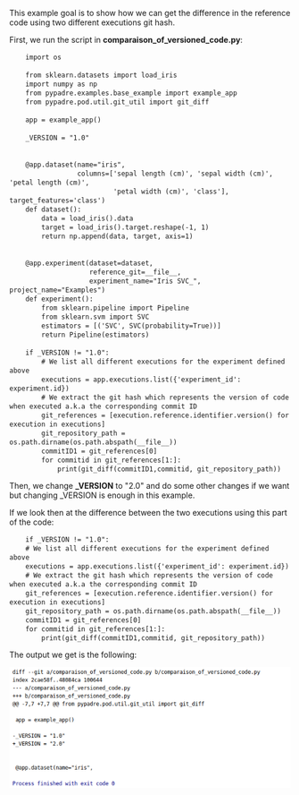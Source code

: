 This example goal is to show how we can get the difference in the reference code using two different executions git hash.

First, we run the script in **comparaison_of_versioned_code.py**:

        import os

        from sklearn.datasets import load_iris
        import numpy as np
        from pypadre.examples.base_example import example_app
        from pypadre.pod.util.git_util import git_diff
        
        app = example_app()
        
        _VERSION = "1.0"
        
        
        @app.dataset(name="iris",
                     columns=['sepal length (cm)', 'sepal width (cm)', 'petal length (cm)',
                              'petal width (cm)', 'class'], target_features='class')
        def dataset():
            data = load_iris().data
            target = load_iris().target.reshape(-1, 1)
            return np.append(data, target, axis=1)
        
        
        @app.experiment(dataset=dataset,
                        reference_git=__file__,
                        experiment_name="Iris SVC_", project_name="Examples")
        def experiment():
            from sklearn.pipeline import Pipeline
            from sklearn.svm import SVC
            estimators = [('SVC', SVC(probability=True))]
            return Pipeline(estimators)
        
        if _VERSION != "1.0":
            # We list all different executions for the experiment defined above
            executions = app.executions.list({'experiment_id': experiment.id})
            # We extract the git hash which represents the version of code when executed a.k.a the corresponding commit ID
            git_references = [execution.reference.identifier.version() for execution in executions]
            git_repository_path = os.path.dirname(os.path.abspath(__file__))
            commitID1 = git_references[0]
            for commitid in git_references[1:]:
                print(git_diff(commitID1,commitid, git_repository_path))


Then, we change **_VERSION** to "2.0" and do some other changes if we want but changing _VERSION is enough in this example.

If we look then at the difference between the two executions using this part of the code:
        
        if _VERSION != "1.0":
        # We list all different executions for the experiment defined above
        executions = app.executions.list({'experiment_id': experiment.id})
        # We extract the git hash which represents the version of code when executed a.k.a the corresponding commit ID
        git_references = [execution.reference.identifier.version() for execution in executions]
        git_repository_path = os.path.dirname(os.path.abspath(__file__))
        commitID1 = git_references[0]
        for commitid in git_references[1:]:
            print(git_diff(commitID1,commitid, git_repository_path))

The output we get is the following:

![](output.png)